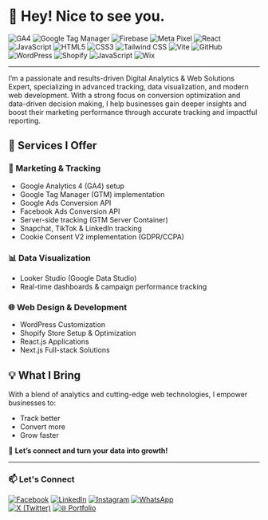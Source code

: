 <h1 >👋 Hey! Nice to see you.</h1>

<p align="center">


![GA4](https://img.shields.io/badge/Google%20Analytics%204-FABC05?style=flat-square&logo=googleanalytics&logoColor=black)
![Google Tag Manager](https://img.shields.io/badge/GTM-34A853?style=flat-square&logo=googletagmanager&logoColor=white)
![Firebase](https://img.shields.io/badge/Firebase-FFCA28?style=flat-square&logo=firebase&logoColor=black)
![Meta Pixel](https://img.shields.io/badge/Meta%20Pixel-1877F2?style=flat-square&logo=meta&logoColor=white)
![React](https://img.shields.io/badge/React-61DAFB?style=flat-square&logo=react&logoColor=black)
![JavaScript](https://img.shields.io/badge/JavaScript-F7DF1E?style=flat-square&logo=javascript&logoColor=black)
![HTML5](https://img.shields.io/badge/HTML5-E34F26?style=flat-square&logo=html5&logoColor=white)
![CSS3](https://img.shields.io/badge/CSS3-1572B6?style=flat-square&logo=css3&logoColor=white)
![Tailwind CSS](https://img.shields.io/badge/TailwindCSS-06B6D4?style=flat-square&logo=tailwindcss&logoColor=white)
![Vite](https://img.shields.io/badge/Vite-646CFF?style=flat-square&logo=vite&logoColor=white)
![GitHub](https://img.shields.io/badge/GitHub-181717?style=flat-square&logo=github&logoColor=white)
![WordPress](https://img.shields.io/badge/WordPress-21759B?style=flat-square&logo=wordpress&logoColor=white)
![Shopify](https://img.shields.io/badge/Shopify-7AB55C?style=flat-square&logo=shopify&logoColor=white)
![JavaScript](https://img.shields.io/badge/JavaScript-F7DF1E?style=flat-square&logo=javascript&logoColor=black)
![Wix](https://img.shields.io/badge/Wix-000000?style=flat-square&logo=wix&logoColor=white)


</p>

---

I’m a passionate and results-driven Digital Analytics & Web Solutions Expert, specializing in advanced tracking, data visualization, and modern web development. With a strong focus on conversion optimization and data-driven decision making, I help businesses gain deeper insights and boost their marketing performance through accurate tracking and impactful reporting.

## 🎯 Services I Offer

### 🔎 Marketing & Tracking
- Google Analytics 4 (GA4) setup
- Google Tag Manager (GTM) implementation
- Google Ads Conversion API
- Facebook Ads Conversion API
- Server-side tracking (GTM Server Container)
- Snapchat, TikTok & LinkedIn tracking
- Cookie Consent V2 implementation (GDPR/CCPA)

### 📊 Data Visualization
- Looker Studio (Google Data Studio)
- Real-time dashboards & campaign performance tracking

### 🌐 Web Design & Development
- WordPress Customization
- Shopify Store Setup & Optimization
- React.js Applications
- Next.js Full-stack Solutions

## 💡 What I Bring
With a blend of analytics and cutting-edge web technologies, I empower businesses to:
- Track better
- Convert more
- Grow faster

📩 **Let’s connect and turn your data into growth!**

---

### 📫 Let's Connect

[![Facebook](https://img.shields.io/badge/Facebook-1877F2?style=flat-square&logo=facebook&logoColor=white)]([https://facebook.com/krishno.dev](https://www.facebook.com/profile.php?id=61574827814281))  
[![LinkedIn](https://img.shields.io/badge/LinkedIn-0A66C2?style=flat-square&logo=linkedin&logoColor=white)]([https://linkedin.com/in/krishnoroy](https://www.linkedin.com/in/krishno-rooy/))  
[![Instagram](https://img.shields.io/badge/Instagram-E4405F?style=flat-square&logo=instagram&logoColor=white)]([https://instagram.com/krishno.roy](https://www.instagram.com/krishnooroy/))  
[![WhatsApp](https://img.shields.io/badge/WhatsApp-25D366?style=flat-square&logo=whatsapp&logoColor=white)](https://wa.me/8801738612417)  
[![X (Twitter)](https://img.shields.io/badge/X-000000?style=flat-square&logo=twitter&logoColor=white)]([https://twitter.com/krishnoroy](https://x.com/KRISHNO30461710))  
[![🌐 Portfolio](https://img.shields.io/badge/Portfolio-000000?style=flat-square&logo=google-chrome&logoColor=white)](https://krishnoroy.com)

